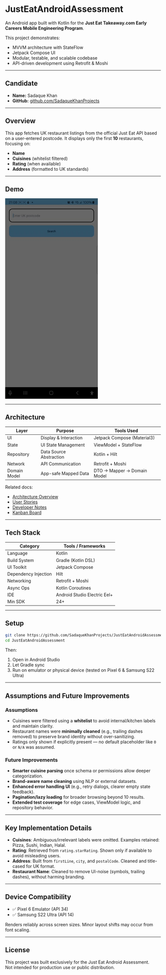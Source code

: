 # JustEatAndroidAssessment

An Android app built with Kotlin for the **Just Eat Takeaway.com Early Careers Mobile Engineering Program**.

This project demonstrates:

- MVVM architecture with StateFlow  
- Jetpack Compose UI  
- Modular, testable, and scalable codebase  
- API-driven development using Retrofit & Moshi

---

## Candidate

- **Name:** Sadaque Khan  
- **GitHub:** [github.com/SadaqueKhanProjects](https://github.com/SadaqueKhanProjects)

---

## Overview

This app fetches UK restaurant listings from the official Just Eat API based on a user-entered postcode. It displays only the first **10** restaurants, focusing on:

- **Name**  
- **Cuisines** (whitelist filtered)  
- **Rating** (when available)  
- **Address** (formatted to UK standards)

---

## Demo

<img src="docs/SamsungS22UltraDemo.gif" alt="App Demo on Samsung S22 Ultra" width="300"/>

---

## Architecture

| Layer         | Purpose                        | Tools Used                    |
|---------------|---------------------------------|-------------------------------|
| UI            | Display & Interaction           | Jetpack Compose (Material3)   |
| State         | UI State Management             | ViewModel + StateFlow         |
| Repository    | Data Source Abstraction         | Kotlin + Hilt                 |
| Network       | API Communication               | Retrofit + Moshi              |
| Domain Model  | App-safe Mapped Data            | DTO → Mapper → Domain Model   |

Related docs:

- [Architecture Overview](docs/architecture.md)  
- [User Stories](docs/user_stories.md)  
- [Developer Notes](docs/dev_notes.md)  
- [Kanban Board](https://github.com/users/SadaqueKhanProjects/projects/1/views/1)

---

## Tech Stack

| Category              | Tools / Frameworks              |
|------------------------|---------------------------------|
| Language              | Kotlin                          |
| Build System          | Gradle (Kotlin DSL)             |
| UI Toolkit            | Jetpack Compose                 |
| Dependency Injection  | Hilt                            |
| Networking            | Retrofit + Moshi                |
| Async Ops             | Kotlin Coroutines               |
| IDE                   | Android Studio Electric Eel+    |
| Min SDK               | 24+                             |

---

## Setup

```bash
git clone https://github.com/SadaqueKhanProjects/JustEatAndroidAssessment.git
cd JustEatAndroidAssessment
```

Then:

1. Open in Android Studio  
2. Let Gradle sync  
3. Run on emulator or physical device (tested on Pixel 6 & Samsung S22 Ultra)

---

## Assumptions and Future Improvements

### Assumptions

- Cuisines were filtered using a **whitelist** to avoid internal/kitchen labels and maintain clarity.
- Restaurant names were **minimally cleaned** (e.g., trailing dashes removed) to preserve brand identity without over-sanitizing.
- Ratings only shown if explicitly present — no default placeholder like `0` or `N/A` was assumed.

### Future Improvements

- **Smarter cuisine parsing** once schema or permissions allow deeper categorization.
- **Brand-aware name cleaning** using NLP or external datasets.
- **Enhanced error handling UI** (e.g., retry dialogs, clearer empty state feedback).
- **Pagination/lazy loading** for broader browsing beyond 10 results.
- **Extended test coverage** for edge cases, ViewModel logic, and repository behavior.

---

## Key Implementation Details

- **Cuisines**: Ambiguous/irrelevant labels were omitted. Examples retained: Pizza, Sushi, Indian, Halal.
- **Rating**: Retrieved from `rating.starRating`. Shown only if available to avoid misleading users.
- **Address**: Built from `firstLine`, `city`, and `postalCode`. Cleaned and title-cased for UK format.
- **Restaurant Name**: Cleaned to remove UI-noise (symbols, trailing dashes), without harming branding.

---

## Device Compatibility

- ✅ Pixel 6 Emulator (API 34)  
- ✅ Samsung S22 Ultra (API 14)  

Renders reliably across screen sizes. Minor layout shifts may occur from font scaling.

---

## License

This project was built exclusively for the Just Eat Android Assessment.  
Not intended for production use or public distribution.
